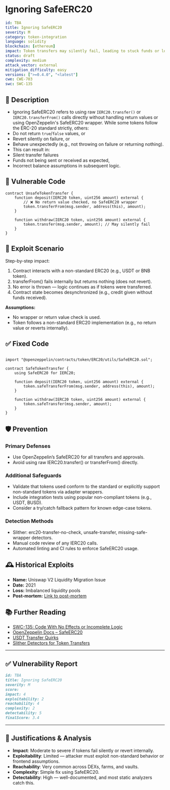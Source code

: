 # Ignoring SafeERC20 

```YAML
id: TBA
title: Ignoring SafeERC20 
severity: M
category: token-integration
language: solidity
blockchain: [ethereum]
impact: Token transfers may silently fail, leading to stuck funds or logic errors
status: draft
complexity: medium
attack_vector: external
mitigation_difficulty: easy
versions: [">=0.4.0", "<latest"]
cwe: CWE-703
swc: SWC-135
```

## 📝 Description

- Ignoring SafeERC20 refers to using raw `IERC20.transfer()` or `IERC20.transferFrom()` calls directly without handling return values or using OpenZeppelin's SafeERC20 wrapper. While some tokens follow the ERC-20 standard strictly, others:
- Do not return `true`/`false` values, or
- Revert silently on failure, or
- Behave unexpectedly (e.g., not throwing on failure or returning nothing).
- This can result in:
- Silent transfer failures
- Funds not being sent or received as expected,
- Incorrect balance assumptions in subsequent logic.

## 🚨 Vulnerable Code

```solidity
contract UnsafeTokenTransfer {
    function deposit(IERC20 token, uint256 amount) external {
        // ❌ No return value checked, no SafeERC20 wrapper
        token.transferFrom(msg.sender, address(this), amount); 
    }

    function withdraw(IERC20 token, uint256 amount) external {
        token.transfer(msg.sender, amount); // May silently fail
    }
}
```

## 🧪 Exploit Scenario

Step-by-step impact:

1. Contract interacts with a non-standard ERC20 (e.g., USDT or BNB token).
2. transferFrom() fails internally but returns nothing (does not revert).
3. No error is thrown — logic continues as if tokens were transferred.
4. Contract state becomes desynchronized (e.g., credit given without funds received).

**Assumptions:**

- No wrapper or return value check is used.
- Token follows a non-standard ERC20 implementation (e.g., no return value or reverts internally).

## ✅ Fixed Code

```solidity

import "@openzeppelin/contracts/token/ERC20/utils/SafeERC20.sol";

contract SafeTokenTransfer {
    using SafeERC20 for IERC20;

    function deposit(IERC20 token, uint256 amount) external {
        token.safeTransferFrom(msg.sender, address(this), amount);
    }

    function withdraw(IERC20 token, uint256 amount) external {
        token.safeTransfer(msg.sender, amount);
    }
}
```

## 🛡️ Prevention

### Primary Defenses

- Use OpenZeppelin’s SafeERC20 for all transfers and approvals.
- Avoid using raw IERC20.transfer() or transferFrom() directly.

### Additional Safeguards

- Validate that tokens used conform to the standard or explicitly support non-standard tokens via adapter wrappers.
- Include integration tests using popular non-compliant tokens (e.g., USDT, BUSD).
- Consider a try/catch fallback pattern for known edge-case tokens.

### Detection Methods

- Slither: erc20-transfer-no-check, unsafe-transfer, missing-safe-wrapper detectors.
- Manual code review of any IERC20 calls.
- Automated linting and CI rules to enforce SafeERC20 usage.

## 🕰️ Historical Exploits

- **Name:** Uniswap V2 Liquidity Migration Issue 
- **Date:** 2021 
- **Loss:** Imbalanced liquidity pools 
- **Post-mortem:** [Link to post-mortem](https://uniswap.org/blog/uniswap-v2/) 
  

## 📚 Further Reading

- [SWC-135: Code With No Effects or Incomplete Logic](https://swcregistry.io/docs/SWC-135) 
- [OpenZeppelin Docs – SafeERC20](https://docs.openzeppelin.com/contracts/4.x/api/token/erc20#SafeERC20) 
- [USDT Transfer Quirks](https://github.com/OpenZeppelin/openzeppelin-contracts/issues/343) 
- [Slither Detectors for Token Transfers](https://github.com/crytic/slither)

---

## ✅ Vulnerability Report 

```markdown
id: TBA
title: Ignoring SafeERC20 
severity: M
score:
impact: 4        
exploitability: 2 
reachability: 4   
complexity: 2     
detectability: 5  
finalScore: 3.4
```

---

## 📄 Justifications & Analysis

- **Impact**: Moderate to severe if tokens fail silently or revert internally.
- **Exploitability**: Limited — attacker must exploit non-standard behavior or frontend assumptions.
- **Reachability**: Very common across DEXs, farms, and vaults.
- **Complexity**: Simple fix using SafeERC20.
- **Detectability**: High — well-documented, and most static analyzers catch this.